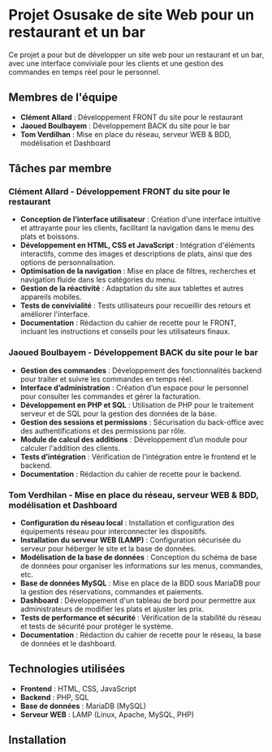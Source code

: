 # Projet Osusake de site Web pour un restaurant et un bar

Ce projet a pour but de développer un site web pour un restaurant et un bar, avec une interface conviviale pour les clients et une gestion des commandes en temps réel pour le personnel.

## Membres de l'équipe

- **Clément Allard** : Développement FRONT du site pour le restaurant
- **Jaoued Boulbayem** : Développement BACK du site pour le bar
- **Tom Verdilhan** : Mise en place du réseau, serveur WEB & BDD, modélisation et Dashboard

## Tâches par membre

### Clément Allard - Développement FRONT du site pour le restaurant

- **Conception de l’interface utilisateur** : Création d'une interface intuitive et attrayante pour les clients, facilitant la navigation dans le menu des plats et boissons.
- **Développement en HTML, CSS et JavaScript** : Intégration d'éléments interactifs, comme des images et descriptions de plats, ainsi que des options de personnalisation.
- **Optimisation de la navigation** : Mise en place de filtres, recherches et navigation fluide dans les catégories du menu.
- **Gestion de la réactivité** : Adaptation du site aux tablettes et autres appareils mobiles.
- **Tests de convivialité** : Tests utilisateurs pour recueillir des retours et améliorer l'interface.
- **Documentation** : Rédaction du cahier de recette pour le FRONT, incluant les instructions et conseils pour les utilisateurs finaux.

### Jaoued Boulbayem - Développement BACK du site pour le bar

- **Gestion des commandes** : Développement des fonctionnalités backend pour traiter et suivre les commandes en temps réel.
- **Interface d’administration** : Création d’un espace pour le personnel pour consulter les commandes et gérer la facturation.
- **Développement en PHP et SQL** : Utilisation de PHP pour le traitement serveur et de SQL pour la gestion des données de la base.
- **Gestion des sessions et permissions** : Sécurisation du back-office avec des authentifications et des permissions par rôle.
- **Module de calcul des additions** : Développement d’un module pour calculer l'addition des clients.
- **Tests d’intégration** : Vérification de l'intégration entre le frontend et le backend.
- **Documentation** : Rédaction du cahier de recette pour le backend.

### Tom Verdhilan - Mise en place du réseau, serveur WEB & BDD, modélisation et Dashboard

- **Configuration du réseau local** : Installation et configuration des équipements réseau pour interconnecter les dispositifs.
- **Installation du serveur WEB (LAMP)** : Configuration sécurisée du serveur pour héberger le site et la base de données.
- **Modélisation de la base de données** : Conception du schéma de base de données pour organiser les informations sur les menus, commandes, etc.
- **Base de données MySQL** : Mise en place de la BDD sous MariaDB pour la gestion des réservations, commandes et paiements.
- **Dashboard** : Développement d'un tableau de bord pour permettre aux administrateurs de modifier les plats et ajuster les prix.
- **Tests de performance et sécurité** : Vérification de la stabilité du réseau et tests de sécurité pour protéger le système.
- **Documentation** : Rédaction du cahier de recette pour le réseau, la base de données et le dashboard.

## Technologies utilisées

- **Frontend** : HTML, CSS, JavaScript
- **Backend** : PHP, SQL
- **Base de données** : MariaDB (MySQL)
- **Serveur WEB** : LAMP (Linux, Apache, MySQL, PHP)

## Installation


